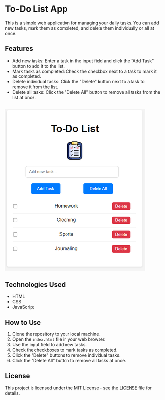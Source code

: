# To-Do List App

This is a simple web application for managing your daily tasks. You can add new tasks, mark them as completed, and delete them individually or all at once.

## Features

- Add new tasks: Enter a task in the input field and click the "Add Task" button to add it to the list.
- Mark tasks as completed: Check the checkbox next to a task to mark it as completed. 
- Delete individual tasks: Click the "Delete" button next to a task to remove it from the list.
- Delete all tasks: Click the "Delete All" button to remove all tasks from the list at once.

<br>
<img src="2024-05-15 15_51_23-To-Do List - Brave.png">
<br>

## Technologies Used

- HTML
- CSS
- JavaScript

## How to Use

1. Clone the repository to your local machine.
2. Open the `index.html` file in your web browser.
3. Use the input field to add new tasks.
4. Check the checkboxes to mark tasks as completed.
5. Click the "Delete" buttons to remove individual tasks.
6. Click the "Delete All" button to remove all tasks at once.

## License

This project is licensed under the MIT License - see the [LICENSE](LICENSE) file for details.
